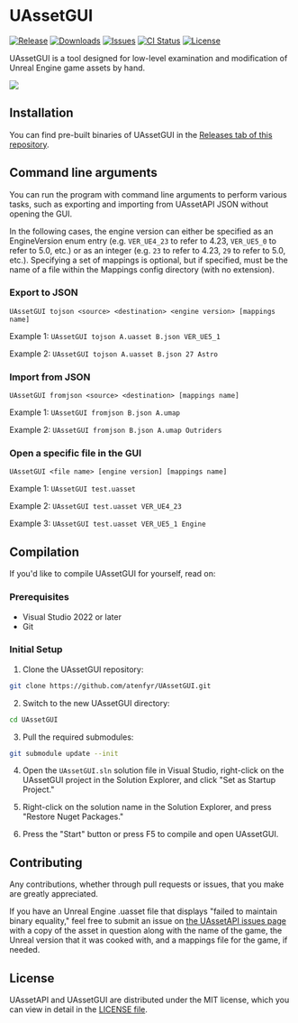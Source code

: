 # UAssetGUI
[![Release](https://img.shields.io/github/v/release/atenfyr/UAssetGUI.svg?style=flat-square)](https://github.com/atenfyr/UAssetGUI/releases/latest)
[![Downloads](https://img.shields.io/github/downloads/atenfyr/UAssetGUI/total.svg?style=flat-square)](https://github.com/atenfyr/UAssetGUI/releases)
[![Issues](https://img.shields.io/github/issues/atenfyr/UAssetGUI.svg?style=flat-square)](https://github.com/atenfyr/UAssetGUI/issues)
[![CI Status](https://img.shields.io/github/actions/workflow/status/atenfyr/UAssetGUI/build.yml?label=CI)](https://github.com/atenfyr/UAssetGUI/actions)
[![License](https://img.shields.io/github/license/atenfyr/UAssetGUI.svg?style=flat-square)](https://github.com/atenfyr/UAssetGUI/blob/master/LICENSE.md)

UAssetGUI is a tool designed for low-level examination and modification of Unreal Engine game assets by hand.

<img src="https://i.imgur.com/cibmlbW.png" align="center">

## Installation
You can find pre-built binaries of UAssetGUI in the [Releases tab of this repository](https://github.com/atenfyr/UAssetGUI/releases).

## Command line arguments
You can run the program with command line arguments to perform various tasks, such as exporting and importing from UAssetAPI JSON without opening the GUI.

In the following cases, the engine version can either be specified as an EngineVersion enum entry (e.g. `VER_UE4_23` to refer to 4.23, `VER_UE5_0` to refer to 5.0, etc.) or as an integer (e.g. `23` to refer to 4.23, `29` to refer to 5.0, etc.). Specifying a set of mappings is optional, but if specified, must be the name of a file within the Mappings config directory (with no extension).

### Export to JSON
```
UAssetGUI tojson <source> <destination> <engine version> [mappings name]
```

Example 1: `UAssetGUI tojson A.uasset B.json VER_UE5_1`

Example 2: `UAssetGUI tojson A.uasset B.json 27 Astro`

### Import from JSON
```
UAssetGUI fromjson <source> <destination> [mappings name]
```

Example 1: `UAssetGUI fromjson B.json A.umap`

Example 2: `UAssetGUI fromjson B.json A.umap Outriders`

### Open a specific file in the GUI
```
UAssetGUI <file name> [engine version] [mappings name]
```

Example 1: `UAssetGUI test.uasset`

Example 2: `UAssetGUI test.uasset VER_UE4_23`

Example 3: `UAssetGUI test.uasset VER_UE5_1 Engine`

## Compilation
If you'd like to compile UAssetGUI for yourself, read on:

### Prerequisites
* Visual Studio 2022 or later
* Git

### Initial Setup
1. Clone the UAssetGUI repository:

```sh
git clone https://github.com/atenfyr/UAssetGUI.git
```

2. Switch to the new UAssetGUI directory:

```sh
cd UAssetGUI
```

3. Pull the required submodules:

```sh
git submodule update --init
```

4. Open the `UAssetGUI.sln` solution file in Visual Studio, right-click on the UAssetGUI project in the Solution Explorer, and click "Set as Startup Project."

5. Right-click on the solution name in the Solution Explorer, and press "Restore Nuget Packages."

6. Press the "Start" button or press F5 to compile and open UAssetGUI.

## Contributing
Any contributions, whether through pull requests or issues, that you make are greatly appreciated.

If you have an Unreal Engine .uasset file that displays "failed to maintain binary equality," feel free to submit an issue on [the UAssetAPI issues page](https://github.com/atenfyr/UAssetAPI/issues) with a copy of the asset in question along with the name of the game, the Unreal version that it was cooked with, and a mappings file for the game, if needed.

## License
UAssetAPI and UAssetGUI are distributed under the MIT license, which you can view in detail in the [LICENSE file](LICENSE).
